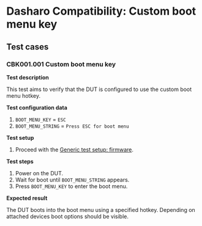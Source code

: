# Dasharo Compatibility: Custom boot menu key

## Test cases

### CBK001.001 Custom boot menu key

**Test description**

This test aims to verify that the DUT is configured to use the custom boot menu 
hotkey.

**Test configuration data**

1. `BOOT_MENU_KEY` = `ESC`
2. `BOOT_MENU_STRING` = `Press ESC for boot menu`

**Test setup**

1. Proceed with the [Generic test setup: firmware](../generic-test-setup.md/#firmware).

**Test steps**

1. Power on the DUT.
2. Wait for boot until `BOOT_MENU_STRING` appears.
3. Press `BOOT_MENU_KEY` to enter the boot menu.

**Expected result**

The DUT boots into the boot menu using a specified hotkey. Depending on attached 
devices boot options should be visible.